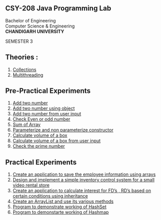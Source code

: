 ## CSY-208 Java Programming Lab

Bachelor of Engineering<br/>
Computer Science & Engineering<br/>
<b>CHANDIGARH UNIVERSITY</b>

SEMESTER 3

## Theories :
1. [Collections](https://github.com/Amarjit-pheiroijam/java-Lab/blob/master/Theories/Collections/Readme.md)
2. [Multithreading](https://github.com/Amarjit-pheiroijam/java-Lab/blob/master/Theories/Multithreading/Readme.md)

## Pre-Practical Experiments
1. [Add two number](https://github.com/Amarjit-pheiroijam/java-Lab/blob/master/Practicals/Pre-Code/Pre-add1.java)
2. [Add two number using object](https://github.com/Amarjit-pheiroijam/java-Lab/blob/master/Practicals/Pre-Code/Pre-add2.java)
3. [Add two number from user input](https://github.com/Amarjit-pheiroijam/java-Lab/blob/master/Practicals/Pre-Code/Pre-Add3.java)
4. [Check Even or odd number](https://github.com/Amarjit-pheiroijam/java-Lab/blob/master/Practicals/Pre-Code/Pre-evenOdd.java)
5. [Sum of Array](https://github.com/Amarjit-pheiroijam/java-Lab/blob/master/Practicals/Pre-Code/Pre-ArraySum.java)
6. [Parameterize and non parameterize constructor](https://github.com/Amarjit-pheiroijam/java-Lab/blob/master/Practicals/Pre-Code/Pre-ParameterConst.java)
7. [Calculate volume of a box](https://github.com/Amarjit-pheiroijam/java-Lab/blob/master/Practicals/Pre-Code/Pre-VolumeBox.java)
8. [Calculate volume of a box from user input](https://github.com/Amarjit-pheiroijam/java-Lab/blob/master/Practicals/Pre-Code/Pre-Box-Volume-Input-User.java)
9. [Check the prime number](https://github.com/Amarjit-pheiroijam/java-Lab/blob/master/Practicals/Pre-Code/Pre-CheckPrime.java)

## Practical Experiments
1. [Create an application to save the employee information using arrays](https://github.com/Amarjit-pheiroijam/java-Lab/blob/master/Practicals/P1-Main.java)
2. [Design and implement a simple inventory control system for a small video rental store](https://github.com/Amarjit-pheiroijam/java-Lab/blob/master/Practicals/P2-Main.java)
3. [Create an application to calculate interest for FD’s , RD’s based on certain conditions using inheritance](https://github.com/Amarjit-pheiroijam/java-Lab/blob/master/Practicals/P3-Main.java)
4. [Create an ArrayList and use its various methods](https://github.com/Amarjit-pheiroijam/java-Lab/blob/master/Practicals/P4-Main.java)
5. [Program to demonstrate working of HashSet](https://github.com/Amarjit-pheiroijam/java-Lab/blob/master/Practicals/P5-Main.java)
6. [Program to demonstarte working of Hashmap](https://github.com/Amarjit-pheiroijam/java-Lab/blob/master/Practicals/P6-Main.java)
